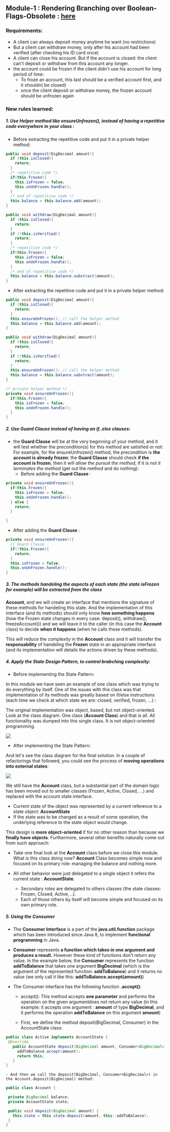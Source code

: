 ## Module-1 : Rendering Branching over Boolean-Flags-Obsolete : [here](https://github.com/HeithemLejmi/Making-Your-Java-Code-More-Object-oriented/blob/feat/implement_state_design_pattern/docs/module-1__rendering-branching-over-boolean-flags-obsolete-slides.pdf)

### Requirements:

- A client can always deposit money anytime he want (no restrictions)
- But a client can withdraw money, only after his account had been verified (after checking his ID card once)
- A client can close his account. But if the account is closed: the client can't deposit or withdraw from this account any longer.
- the account could be frozen if the client didn't use his account for long period of time:
  - To froze an account, this last should be a verified account first, and it shouldn( be closed)
  - once the client deposit or withdraw money, the frozen account should be unfrozen again
  
### New rules learned:

##### 1. Use **Helper method** like ensureUnfrozen(), instead of having a repetitive code everywhere in your class :

  - Before extracting the repetitive code and put it in a private helper method:

```java
public void deposit(DigDecimal amount){
  if (this.isClosed){
    return;
  }
  /* repetitive code */
  if(this.Frozen){
    this.isFrozen = false;
    this.onUnFrozen.handle();
  }
  /* end of repetitive code */
  this.balance = this.balance.add(amount);
}

public void withdraw(DigDecimal amount){
  if (this.isClosed){
    return;
  }
  if (!this.isVerified){
    return;
  }
  /* repetitive code */
  if(this.Frozen){
    this.isFrozen = false;
    this.onUnFrozen.handle();
  }
  /* end of repetitive code */
  this.balance = this.balance.substract(amount);
}
```

  - After extracting the repetitive code and put it in a private helper method:
```java
public void deposit(DigDecimal amount){
  if (this.isClosed){
    return;
  }
  this.ensureUnFrozen(); // call the helper method 
  this.balance = this.balance.add(amount);
}

public void withdraw(DigDecimal amount){
  if (this.isClosed){
    return;
  }
  if (!this.isVerified){
    return;
  }
  this.ensureUnFrozen(); // call the helper method 
  this.balance = this.balance.substract(amount);
}

/* private helper method */
private void ensureUnFrozen(){
  if(this.Frozen){
    this.isFrozen = false;
    this.onUnFrozen.handle();
  }
}
```
##### 2. Use **Guard Clause** instead of having an if..else clauses:
- the **Guard Clause** will be at the very beginning of your method, and it will test whether the precondition(s) for this method are satisfied or not:
For example, for the ensureUnfrozen() method, the precondition is **the account is already frozen**:
the **Guard Clause** should check **if the account is frozen**, then it will *allow the pursuit the method*, if it is not *it terminates the method* (get out the method and do nothing):
  - Before adding the **Guard Clause** :
```java
private void ensureUnFrozen(){
  if(this.Frozen){
    this.isFrozen = false;
    this.onUnFrozen.handle();
  } else {
    return;
  }

}
```
  - After adding the **Guard Clause** :
```java
private void ensureUnFrozen(){
  // Guard Clause
  if(!this.Frozen){
    return;
  }
  this.isFrozen = false;
  this.onUnFrozen.handle();
}
```
##### 3. The methods handeling the aspects of each state (the state isFrozen for example) will be extracted from the class
 **Account**, and we will create an interface that mentions the signature of these methods for handeling this state. 
And the implementation of this interface (and its methods) should only know **how something happens** (how the Frozen state changes in every case: deposit(), withdraw(), freezeAccount()) and we will leave it to the caller (in this case the **Account** class) to decide **when it happens** (when he calls these methods).

This will reduce the complexity in the **Account** class and it will transfer the **responsability** of handeling the **Frozen** state in an appropriate interface (and its implementation will details the actions driven by these methods).


##### 4. Apply the **State Design Pattern**, to control brabching complexity:

- Before implementing the State Pattern: 

In this module we have seen an example of one class which was trying to do everything by itself. 
One of the issues with this class was that implementation of its methods was greatly based on if/else instructions (each time we check at which state we are: closed, verified, frozen, ...) :

The original implementation was object, based, but not object-oriented. Look at the class diagram. 
One class (**Account Class**) and that is all. All functionality was dumped into this single class. It is not object-oriented programming. 

![](../img/module-1/before_implementing_state_pattern.png)

- After implementing the State Pattern: 

And let's see the class diagram for the final solution. In a couple of refactorings that followed, you could see the process of **moving operations into external states**:

![](../img/module-1/after_implementing_state_pattern.png)

We still have the **Account** class, but a substantial part of the domain logic has been moved out to smaller classes (Frozen, Active, Closed, ...) and replaced with the account state interface. 
  - Current state of the object was represented by a current reference to a state object: **AccountState** 
  - If the state was to be changed as a result of some operation, the underlying reference to the state object would change. 

This design is **more object-oriented** if for no other reason than because we **finally have objects**. Furthermore, several other benefits naturally come out from such approach: 
  - Take one final look at the **Account** class before we close this module. What is this class doing now? **Account** Class becomes simple now and focused on its primary role: managing the balance and nothing more. 
  
  - All other behavior were just delegated to a single object it refers the current state : **AccountState**.
      - Secondary roles are delegated to others classes (the state classes: Frozen, Closed, Active, ..). 
      - Each of those others by itself will become simple and focused on its own primary role.
      
##### 5. Using the Consumer<T>
- The **Consumer Interface** is a part of the **java.util.function** package which has been introduced since Java 8, to
 implement **functional programming** in Java.
 
- **Consumer** represents **a function which takes in one argument and produces a result.** However these kind of functions don’t
 return any value. In the example below, the **Consumer** represents the function **addToBalance** that takes one argument
  **BigDecimal** (which is the argument of the represented function: **addToBalance**) and it returns no value (we
   only call it like this: **addToBalance.accept(amount)**)

- The Consumer interface has the following function **.accept()**:

    - accept(): This method accepts **one parameter** and performs the operation on the given argumentdoes not return any value (in this example: it
    accepts one argument : **amount** of type **BigDecimal**, and it performs the operation **addToBalance** on this argument
    **amount**)
    
    - First, we define the method deposit(BigDecimal, Consumer<BigDecimal>) in the AccountState class:
 ```java
public class Active implements AccountState {
  @Override
    public AccountState deposit(BigDecimal amount, Consumer<BigDecimal> addToBalance) {
      addToBalance.accept(amount);
      return this;
    }
}
 ```
    - And then we call the deposit(BigDecimal, Consumer<BigDecimal>) in the Account.deposit(BigDecimal) method:
 ```java
public class Account {

  private BigDecimal balance;
  private AccountState state;

  public void deposit(BigDecimal amount) {
    this.state = this.state.deposit(amount, this::addToBalance);
  }
}
 ```
